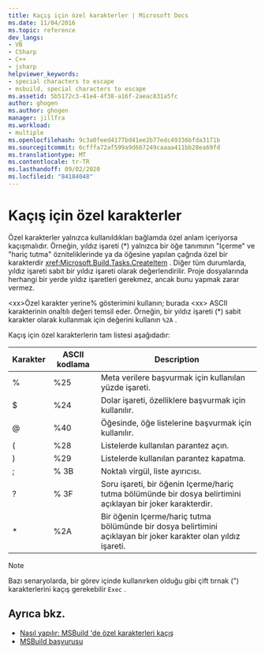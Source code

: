```yaml
---
title: Kaçış için özel karakterler | Microsoft Docs
ms.date: 11/04/2016
ms.topic: reference
dev_langs:
- VB
- CSharp
- C++
- jsharp
helpviewer_keywords:
- special characters to escape
- msbuild, special characters to escape
ms.assetid: 5b5172c3-41e4-4f38-a16f-2aeac831a5fc
author: ghogen
ms.author: ghogen
manager: jillfra
ms.workload:
- multiple
ms.openlocfilehash: 9c3a0feed4177bd41ee2b77edc49336bfda3171b
ms.sourcegitcommit: 6cfffa72af599a9d667249caaaa411bb28ea69fd
ms.translationtype: MT
ms.contentlocale: tr-TR
ms.lasthandoff: 09/02/2020
ms.locfileid: "84184048"
---
```

# <a name="special-characters-to-escape"></a>Kaçış için özel karakterler

Özel karakterler yalnızca kullanıldıkları bağlamda özel anlam içeriyorsa kaçışmalıdır. Örneğin, yıldız işareti (*) yalnızca bir öğe tanımının "Içerme" ve "hariç tutma" özniteliklerinde ya da öğesine yapılan çağrıda özel bir karakterdir <xref:Microsoft.Build.Tasks.CreateItem> . Diğer tüm durumlarda, yıldız işareti sabit bir yıldız işareti olarak değerlendirilir. Proje dosyalarında herhangi bir yerde yıldız işaretleri gerekmez, ancak bunu yapmak zarar vermez.

 \<xx>Özel karakter yerine% gösterimini kullanın; burada \<xx> ASCII karakterinin onaltılı değeri temsil eder. Örneğin, bir yıldız işareti (*) sabit karakter olarak kullanmak için değerini kullanın `%2A` .

 Kaçış için özel karakterlerin tam listesi aşağıdadır:

|Karakter|ASCII kodlama|Description|
|---------|----------|-----------|
|%|%25|Meta verilere başvurmak için kullanılan yüzde işareti.|
|$|%24|Dolar işareti, özelliklere başvurmak için kullanılır.|
|@|%40|Öğesinde, öğe listelerine başvurmak için kullanılır.|
|(|%28|Listelerde kullanılan parantez açın.|
|)|%29|Listelerde kullanılan parantez kapatma.|
|;|% 3B|Noktalı virgül, liste ayırıcısı.|
|?|% 3F|Soru işareti, bir öğenin Içerme/hariç tutma bölümünde bir dosya belirtimini açıklayan bir joker karakterdir.|
|* |%2A|Bir öğenin Içerme/hariç tutma bölümünde bir dosya belirtimini açıklayan bir joker karakter olan yıldız işareti.|

> [!NOTE]
> Bazı senaryolarda, bir görev içinde kullanırken olduğu gibi çift tırnak (") karakterlerini kaçış gerekebilir `Exec` .

## <a name="see-also"></a>Ayrıca bkz.

- [Nasıl yapılır: MSBuild 'de özel karakterleri kaçış](../msbuild/how-to-escape-special-characters-in-msbuild.md)
- [MSBuild başvurusu](../msbuild/msbuild-reference.md)
